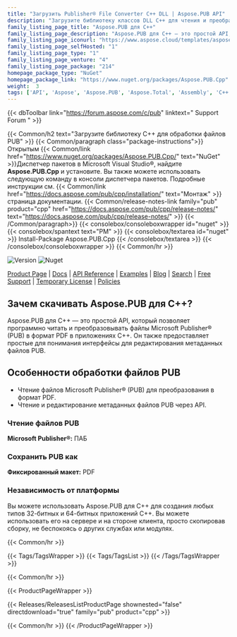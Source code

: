 ```yaml
---
title: "Загрузить Publisher® File Converter C++ DLL | Aspose.PUB API"
description: "Загрузите библиотеку классов DLL C++ для чтения и преобразования файлов PUB для работы с файлами MS Publisher® через локальный API. Чтение и редактирование метаданных PUB. Преобразование PUB в PDF."
family_listing_page_title: "Aspose.PUB для C++"
family_listing_page_description: "Aspose.PUB для C++ — это простой API, который позволяет программно читать и преобразовывать файлы Microsoft Publisher® (PUB) в формат PDF в ваших приложениях C++. Он также предоставляет простые для понимания интерфейсы для редактирования метаданных файлов PUB."
family_listing_page_iconurl: "https://www.aspose.cloud/templates/aspose/App_Themes/V3/images/pub/272x272/aspose_pub-for-cpp.png"
family_listing_page_selfHosted: "1"
family_listing_page_type: "1"
family_listing_page_venture: "4"
family_listing_page_package: "214"
homepage_package_type: "NuGet"
homepage_package_link: "https://www.nuget.org/packages/Aspose.PUB.Cpp"
weight:  3
tags: ['API', 'Aspose', 'Aspose.PUB', 'Aspose.Total', 'Assembly', 'C++', 'Component', 'Conholdate', 'Conholdate.Total', 'Convert-PUB', 'Converter', 'Document', 'File-Format', 'Library', 'Metadata', 'Microsoft', 'PDF', 'PUB', 'PUB-to-PDF', 'VisualStudio', 'Publisher', 'Publisher-API', 'Native', 'CPP']
---
```


{{< dbToolbar link="https://forum.aspose.com/c/pub" linktext=" Support Forum " >}}

{{< Common/h2 text="Загрузите библиотеку C++ для обработки файлов PUB"  >}}
{{< Common/paragraph class="package-instructions">}}
Открытым
{{< Common/link href="https://www.nuget.org/packages/Aspose.PUB.Cpp/" text="NuGet"  >}}Диспетчер пакетов в Microsoft Visual Studio®, найдите <b>Aspose.PUB.Cpp</b> и установите. Вы также можете использовать следующую команду в консоли диспетчера пакетов. Подробные инструкции см.
{{< Common/link href="https://docs.aspose.com/pub/cpp/installation/" text="Монтаж"  >}}страница документации.
{{< Common/release-notes-link family="pub" product="cpp" href="https://docs.aspose.com/pub/cpp/release-notes/" text="https://docs.aspose.com/pub/cpp/release-notes/"  >}}
{{< /Common/paragraph>}}
{{< consolebox/consoleboxwrapper id="nuget" >}}
       {{< consolebox/spantext text="PM" >}}
       {{< consolebox/textarea id="nuget" >}} Install-Package Aspose.PUB.Cpp {{< /consolebox/textarea >}}
{{< /consolebox/consoleboxwrapper >}}
{{< Common/hr >}}

![Version](https://img.shields.io/nuget/v/Aspose.Total) ![Nuget](https://img.shields.io/nuget/dt/Aspose.Total?label=nuget%20downloads)

[Product Page](https://products.aspose.com/total/net/) | [Docs](https://docs.aspose.com/total/net/) | [API Reference](https://reference.aspose.com/) | [Examples](http://aspose.github.io) | [Blog](https://blog.aspose.com/category/total/) | [Search](https://search.aspose.com/) | [Free Support](https://forum.aspose.com/) | [Temporary License](https://purchase.aspose.com/temporary-license) | [Policies](https://purchase.aspose.com/policies)

## Зачем скачивать Aspose.PUB для C++?

Aspose.PUB для C++ — это простой API, который позволяет программно читать и преобразовывать файлы Microsoft Publisher® (PUB) в формат PDF в приложениях C++. Он также предоставляет простые для понимания интерфейсы для редактирования метаданных файлов PUB.

## Особенности обработки файлов PUB

- Чтение файлов Microsoft Publisher® (PUB) для преобразования в формат PDF.
- Чтение и редактирование метаданных файлов PUB через API.

### Чтение файлов PUB

**Microsoft Publisher®:** ПАБ

### Сохранить PUB как

**Фиксированный макет:** PDF

### Независимость от платформы

Вы можете использовать Aspose.PUB для C++ для создания любых типов 32-битных и 64-битных приложений C++. Вы можете использовать его на сервере и на стороне клиента, просто скопировав сборку, не беспокоясь о других службах или модулях.

{{< Common/hr >}}

{{< Tags/TagsWrapper >}}
 {{< Tags/TagsList >}}
{{< /Tags/TagsWrapper >}}

{{< Common/hr >}}

{{< ProductPageWrapper >}}
<!-- ReleasesListProductPage-->
   {{< Releases/ReleasesListProductPage shownested="false"  directdownload="true" family="pub" product="cpp" >}}
<!-- /ReleasesListProductPage-->
{{< Common/hr >}}
{{< /ProductPageWrapper >}}


